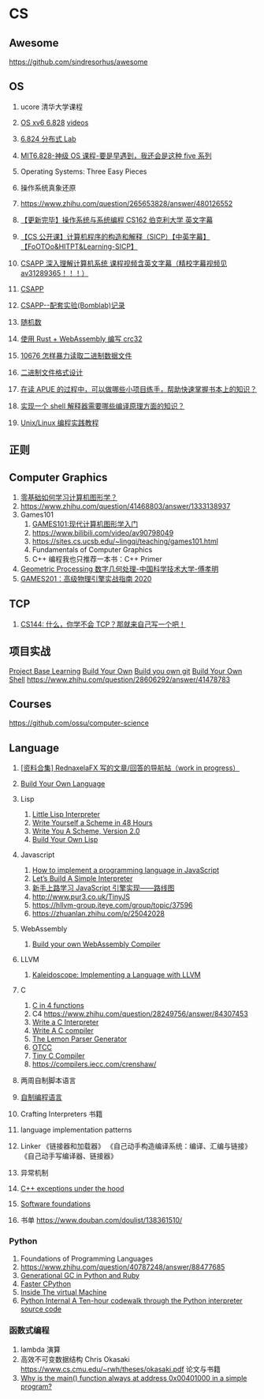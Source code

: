 # CS

## Awesome

https://github.com/sindresorhus/awesome

## OS

1. ucore 清华大学课程
1. [OS xv6 6.828](https://pdos.csail.mit.edu/6.828/2018/schedule.html) [videos](https://www.bilibili.com/video/BV1px411E7ST)
1. [6.824 分布式 Lab](http://nil.csail.mit.edu/6.824/2018/schedule.html)
1. [MIT6.828-神级 OS 课程-要是早遇到，我还会是这种 five 系列](https://zhuanlan.zhihu.com/p/74028717)
1. Operating Systems: Three Easy Pieces
1. 操作系统真象还原
1. https://www.zhihu.com/question/265653828/answer/480126552
1. [【更新完毕】操作系统与系统编程 CS162 伯克利大学 英文字幕](https://www.bilibili.com/video/BV1SW411q7yp)
1. [【CS 公开课】计算机程序的构造和解释（SICP）【中英字幕】【FoOTOo&HITPT&Learning-SICP】](https://www.bilibili.com/video/BV1Xx41117tr)
1. [CSAPP 深入理解计算机系统 课程视频含英文字幕（精校字幕视频见 av31289365！！！）](https://www.bilibili.com/video/BV1XW411A7fB)
1. [CSAPP](https://www.zhihu.com/question/20402534/answer/223555103)
1. [CSAPP--配套实验(Bomblab)记录](https://www.jianshu.com/p/479333cbccc4)

1. [随机数](https://zhuanlan.zhihu.com/p/205359984)

1. [使用 Rust + WebAssembly 编写 crc32](https://zhuanlan.zhihu.com/p/39003377)

1. [10676 怎样暴力读取二进制数据文件](https://zhuanlan.zhihu.com/p/27988983)
1. [二进制文件格式设计](https://zhuanlan.zhihu.com/p/20693043)

1. [在读 APUE 的过程中，可以做哪些小项目练手，帮助快速掌握书本上的知识？](https://www.zhihu.com/question/25303808)
1. [实现一个 shell 解释器需要哪些编译原理方面的知识？](https://www.zhihu.com/question/28606292/answer/41478783)
1. [Unix/Linux 编程实践教程]()

## 正则

## Computer Graphics

1. [零基础如何学习计算机图形学？](https://www.zhihu.com/question/41468803/answer/1811541335)
1. https://www.zhihu.com/question/41468803/answer/1333138937
1. Games101
   1. [GAMES101:现代计算机图形学入门](http://games-cn.org/intro-graphics/)
   1. https://www.bilibili.com/video/av90798049
   1. https://sites.cs.ucsb.edu/~lingqi/teaching/games101.html
   1. Fundamentals of Computer Graphics
   1. C++ 编程我也只推荐一本书：C++ Primer
1. [Geometric Processing 数字几何处理-中国科学技术大学-傅孝明](https://www.bilibili.com/video/BV1B54y1B7Uc?from=search&seid=13085399300730920132)
1. [GAMES201：高级物理引擎实战指南 2020](https://www.bilibili.com/video/BV1ZK411H7Hc?from=search&seid=5195290021208890151)

## TCP

1. [CS144: 什么，你学不会 TCP？那就来自己写一个吧！](https://zhuanlan.zhihu.com/p/175998415)

## 项目实战

[Project Base Learning](https://github.com/tuvtran/project-based-learning)
[Build Your Own](https://github.com/danistefanovic/build-your-own-x)
[Build you own git](https://kushagra.dev/blog/build-git-learn-git/)
[Build Your Own Shell](https://brennan.io/2015/01/16/write-a-shell-in-c/)
https://www.zhihu.com/question/28606292/answer/41478783

## Courses

https://github.com/ossu/computer-science

## Language

1. [[资料合集] RednaxelaFX 写的文章/回答的导航帖（work in progress） ](https://zhuanlan.zhihu.com/p/25042028)
1. [Build Your Own Language](https://github.com/danistefanovic/build-your-own-x#build-your-own-programming-language)
1. Lisp
   1. [Little Lisp Interpreter](https://maryrosecook.com/blog/post/little-lisp-interpreter)
   1. [Write Yourself a Scheme in 48 Hours](https://upload.wikimedia.org/wikipedia/commons/a/aa/Write_Yourself_a_Scheme_in_48_Hours.pdf)
   1. [Write You A Scheme, Version 2.0](https://wespiser.com/writings/wyas/00_overview.html)
   1. [Build Your Own Lisp](http://buildyourownlisp.com/)
1. Javascript
   1. [How to implement a programming language in JavaScript](http://lisperator.net/pltut/)
   1. [Let’s Build A Simple Interpreter](https://ruslanspivak.com/lsbasi-part1/)
   1. [新手上路学习 JavaScript 引擎实现——路线图](https://zhuanlan.zhihu.com/p/20505562)
   1. http://www.pur3.co.uk/TinyJS
   1. https://hllvm-group.iteye.com/group/topic/37596
   1. https://zhuanlan.zhihu.com/p/25042028
1. WebAssembly
   1. [Build your own WebAssembly Compiler](https://blog.scottlogic.com/2019/05/17/webassembly-compiler.html)
1. LLVM
   1. [Kaleidoscope: Implementing a Language with LLVM](https://llvm.org/docs/tutorial/#kaleidoscope-implementing-a-language-with-llvm)
1. C
   1. [C in 4 functions](https://github.com/rswier/c4)
   1. C4 https://www.zhihu.com/question/28249756/answer/84307453
   1. [Write a C Interpreter](https://github.com/lotabout/write-a-C-interpreter)
   1. [Write A C compiler](https://norasandler.com/2017/11/29/Write-a-Compiler.html)
   1. [The Lemon Parser Generator](http://www.hwaci.com/sw/lemon/)
   1. [OTCC](https://bellard.org/otcc/otccn.c)
   1. [Tiny C Compiler](https://bellard.org/tcc/)
   1. https://compilers.iecc.com/crenshaw/
1. 两周自制脚本语言
1. [自制编程语言](https://book.douban.com/subject/25735333/)
1. Crafting Interpreters 书籍
1. language implementation patterns
1. Linker 《链接器和加载器》 《自己动手构造编译系统：编译、汇编与链接》 《自己动手写编译器、链接器》
1. 异常机制
1. [C++ exceptions under the hood](https://zhuanlan.zhihu.com/p/406894769)

1. [Software foundations](https://softwarefoundations.cis.upenn.edu/)
1. 书单 https://www.douban.com/doulist/138361510/

### Python

1. Foundations of Programming Languages
1. https://www.zhihu.com/question/40787248/answer/88477685
1. [Generational GC in Python and Ruby](http://patshaughnessy.net/2013/10/30/generational-gc-in-python-and-ruby)
1. [Faster CPython](https://faster-cpython.readthedocs.io/)
1. [Inside The virtual Machine]()
1. [Python Internal A Ten-hour codewalk through the Python interpreter source code](https://www.youtube.com/playlist?list=PLzV58Zm8FuBL6OAv1Yu6AwXZrnsFbbR0S)

### 函数式编程

1. lambda 演算
1. 高效不可变数据结构 Chris Okasaki https://www.cs.cmu.edu/~rwh/theses/okasaki.pdf 论文与书籍
1. [Why is the main() function always at address 0x00401000 in a simple program?](https://devblogs.microsoft.com/oldnewthing/20211006-00/?p=105770)

